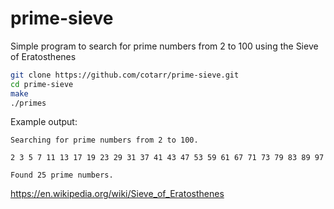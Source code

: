# prime-sieve

Simple program to search for prime numbers from 2 to 100 using the Sieve of Eratosthenes

```bash
git clone https://github.com/cotarr/prime-sieve.git
cd prime-sieve
make
./primes
```

Example output:

```
Searching for prime numbers from 2 to 100.

2 3 5 7 11 13 17 19 23 29 31 37 41 43 47 53 59 61 67 71 73 79 83 89 97 

Found 25 prime numbers.
```

https://en.wikipedia.org/wiki/Sieve_of_Eratosthenes
